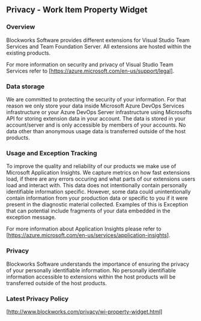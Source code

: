 ## Privacy - Work Item Property Widget

### Overview
Blockworks Software provides different extensions for Visual Studio Team Services and Team Foundation Server. All extensions are 
hosted within the existing products.

For more information on security and privacy of Visual Studio Team Services refer to [https://azure.microsoft.com/en-us/support/legal].

### Data storage
We are committed to protecting the security of your information. For that reason we only store your data inside Microsoft 
Azure DevOps Services infrastructure or your Azure DevOps Server infrastructure using Microsofts API for storing extension data in your 
account. The data is stored in your account/server and is only accessible by members of your accounts. No data other than anonymous usage 
data is transferred outside of the host products.

### Usage and Exception Tracking
To improve the quality and reliability of our products we make use of Microsoft Application Insights. We capture metrics on how fast 
extensions load, if there are any errors occuring and what parts of our extensions users load and interact with. This data does not 
intentionally contain personally identifiable information specific. However, some data could unintentionally contain information from 
your production data or specific to you if it were present in the diagnostic material collected. Examples of this is Exception that can 
potential include fragments of your data embedded in the exception message.

For more information about Application Insights please refer to [https://azure.microsoft.com/en-us/services/application-insights].

### Privacy
Blockworks Software understands the importance of ensuring the privacy of your personally identifiable information. No personally 
identifiable information accessible to extensions within the host products will be transferred outside of the host products.

### Latest Privacy Policy 
[http://www.blockworks.com/privacy/wi-property-widget.html]